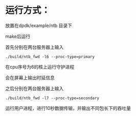 # 运行方式：

放置在dpdk/example/ntb 目录下

make后运行

首先分别在两台服务器上输入

`./build/ntb_fwd -l6 --proc-type=primary`

在cpu序号为6的核上运行守护进程

会在屏幕上输出时延信息



之后分别在两台服务器上输入

`./build/ntb_fwd -l7 --proc-type=secondary`

运行用户进程，进行10秒数据传输，并输出不同包长下的吞吐量